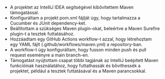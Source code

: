 - A projektet az IntelliJ IDEA segítségével kibővítettem Maven támogatással.
- Konfiguráltam a projekt pom.xml fájlját úgy, hogy tartalmazza a Cucumber és JUnit dependency-ket.
- Beállítottam a szükséges Maven plugin-okat, beleértve a Maven Surefire plugin-t a tesztek futtatásához.
- Hozzáadtam egy GitHub Actions workflow-t azzal, hogy létrehoztam egy YAML fájlt (.github/workflows/maven.yml) a repository-ban.
- A workflow-t úgy konfiguráltam, hogy fusson minden push és pull request eseményre a main branch-en.
- Támogatást nyújtottam csapat többi tagjának az IntelliJ beépített Maven funkcióinak használatához, hogy futtathassák és bővíthessék a projektet, például a tesztek futtatásával és a Maven parancsokkal.